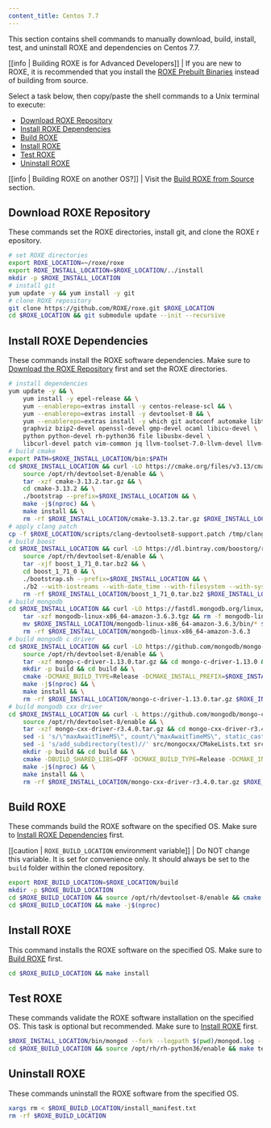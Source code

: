 ```yaml
---
content_title: Centos 7.7
---
```


This section contains shell commands to manually download, build, install, test, and uninstall ROXE and dependencies on Centos 7.7.

[[info | Building ROXE is for Advanced Developers]]
| If you are new to ROXE, it is recommended that you install the [ROXE Prebuilt Binaries](../../../00_install-prebuilt-binaries.md) instead of building from source.

Select a task below, then copy/paste the shell commands to a Unix terminal to execute:

* [Download ROXE Repository](#download-roxe-repository)
* [Install ROXE Dependencies](#install-roxe-dependencies)
* [Build ROXE](#build-roxe)
* [Install ROXE](#install-roxe)
* [Test ROXE](#test-roxe)
* [Uninstall ROXE](#uninstall-roxe)

[[info | Building ROXE on another OS?]]
| Visit the [Build ROXE from Source](../../index.md) section.

## Download ROXE Repository
These commands set the ROXE directories, install git, and clone the ROXE repository.
```sh
# set ROXE directories
export ROXE_LOCATION=~/roxe/roxe
export ROXE_INSTALL_LOCATION=$ROXE_LOCATION/../install
mkdir -p $ROXE_INSTALL_LOCATION
# install git
yum update -y && yum install -y git
# clone ROXE repository
git clone https://github.com/ROXE/roxe.git $ROXE_LOCATION
cd $ROXE_LOCATION && git submodule update --init --recursive
```

## Install ROXE Dependencies
These commands install the ROXE software dependencies. Make sure to [Download the ROXE Repository](#download-roxe-repository) first and set the ROXE directories.
```sh
# install dependencies
yum update -y && \
    yum install -y epel-release && \
    yum --enablerepo=extras install -y centos-release-scl && \
    yum --enablerepo=extras install -y devtoolset-8 && \
    yum --enablerepo=extras install -y which git autoconf automake libtool make bzip2 doxygen \
    graphviz bzip2-devel openssl-devel gmp-devel ocaml libicu-devel \
    python python-devel rh-python36 file libusbx-devel \
    libcurl-devel patch vim-common jq llvm-toolset-7.0-llvm-devel llvm-toolset-7.0-llvm-static
# build cmake
export PATH=$ROXE_INSTALL_LOCATION/bin:$PATH
cd $ROXE_INSTALL_LOCATION && curl -LO https://cmake.org/files/v3.13/cmake-3.13.2.tar.gz && \
    source /opt/rh/devtoolset-8/enable && \
    tar -xzf cmake-3.13.2.tar.gz && \
    cd cmake-3.13.2 && \
    ./bootstrap --prefix=$ROXE_INSTALL_LOCATION && \
    make -j$(nproc) && \
    make install && \
    rm -rf $ROXE_INSTALL_LOCATION/cmake-3.13.2.tar.gz $ROXE_INSTALL_LOCATION/cmake-3.13.2
# apply clang patch
cp -f $ROXE_LOCATION/scripts/clang-devtoolset8-support.patch /tmp/clang-devtoolset8-support.patch
# build boost
cd $ROXE_INSTALL_LOCATION && curl -LO https://dl.bintray.com/boostorg/release/1.71.0/source/boost_1_71_0.tar.bz2 && \
    source /opt/rh/devtoolset-8/enable && \
    tar -xjf boost_1_71_0.tar.bz2 && \
    cd boost_1_71_0 && \
    ./bootstrap.sh --prefix=$ROXE_INSTALL_LOCATION && \
    ./b2 --with-iostreams --with-date_time --with-filesystem --with-system --with-program_options --with-chrono --with-test -q -j$(nproc) install && \
    rm -rf $ROXE_INSTALL_LOCATION/boost_1_71_0.tar.bz2 $ROXE_INSTALL_LOCATION/boost_1_71_0
# build mongodb
cd $ROXE_INSTALL_LOCATION && curl -LO https://fastdl.mongodb.org/linux/mongodb-linux-x86_64-amazon-3.6.3.tgz && \
    tar -xzf mongodb-linux-x86_64-amazon-3.6.3.tgz && rm -f mongodb-linux-x86_64-amazon-3.6.3.tgz && \
    mv $ROXE_INSTALL_LOCATION/mongodb-linux-x86_64-amazon-3.6.3/bin/* $ROXE_INSTALL_LOCATION/bin/ && \
    rm -rf $ROXE_INSTALL_LOCATION/mongodb-linux-x86_64-amazon-3.6.3
# build mongodb c driver
cd $ROXE_INSTALL_LOCATION && curl -LO https://github.com/mongodb/mongo-c-driver/releases/download/1.13.0/mongo-c-driver-1.13.0.tar.gz && \
    source /opt/rh/devtoolset-8/enable && \
    tar -xzf mongo-c-driver-1.13.0.tar.gz && cd mongo-c-driver-1.13.0 && \
    mkdir -p build && cd build && \
    cmake -DCMAKE_BUILD_TYPE=Release -DCMAKE_INSTALL_PREFIX=$ROXE_INSTALL_LOCATION -DENABLE_BSON=ON -DENABLE_SSL=OPENSSL -DENABLE_AUTOMATIC_INIT_AND_CLEANUP=OFF -DENABLE_STATIC=ON -DENABLE_ICU=OFF -DENABLE_SNAPPY=OFF .. && \
    make -j$(nproc) && \
    make install && \
    rm -rf $ROXE_INSTALL_LOCATION/mongo-c-driver-1.13.0.tar.gz $ROXE_INSTALL_LOCATION/mongo-c-driver-1.13.0
# build mongodb cxx driver
cd $ROXE_INSTALL_LOCATION && curl -L https://github.com/mongodb/mongo-cxx-driver/archive/r3.4.0.tar.gz -o mongo-cxx-driver-r3.4.0.tar.gz && \
    source /opt/rh/devtoolset-8/enable && \
    tar -xzf mongo-cxx-driver-r3.4.0.tar.gz && cd mongo-cxx-driver-r3.4.0 && \
    sed -i 's/\"maxAwaitTimeMS\", count/\"maxAwaitTimeMS\", static_cast<int64_t>(count)/' src/mongocxx/options/change_stream.cpp && \
    sed -i 's/add_subdirectory(test)//' src/mongocxx/CMakeLists.txt src/bsoncxx/CMakeLists.txt && \
    mkdir -p build && cd build && \
    cmake -DBUILD_SHARED_LIBS=OFF -DCMAKE_BUILD_TYPE=Release -DCMAKE_INSTALL_PREFIX=$ROXE_INSTALL_LOCATION .. && \
    make -j$(nproc) && \
    make install && \
    rm -rf $ROXE_INSTALL_LOCATION/mongo-cxx-driver-r3.4.0.tar.gz $ROXE_INSTALL_LOCATION/mongo-cxx-driver-r3.4.0
```

## Build ROXE
These commands build the ROXE software on the specified OS. Make sure to [Install ROXE Dependencies](#install-roxe-dependencies) first.

[[caution | `ROXE_BUILD_LOCATION` environment variable]]
| Do NOT change this variable. It is set for convenience only. It should always be set to the `build` folder within the cloned repository.

```sh
export ROXE_BUILD_LOCATION=$ROXE_LOCATION/build
mkdir -p $ROXE_BUILD_LOCATION
cd $ROXE_BUILD_LOCATION && source /opt/rh/devtoolset-8/enable && cmake -DCMAKE_BUILD_TYPE='Release' -DLLVM_DIR='/opt/rh/llvm-toolset-7.0/root/usr/lib64/cmake/llvm' -DCMAKE_INSTALL_PREFIX=$ROXE_INSTALL_LOCATION -DBUILD_MONGO_DB_PLUGIN=true $ROXE_LOCATION
cd $ROXE_BUILD_LOCATION && make -j$(nproc)
```

## Install ROXE
This command installs the ROXE software on the specified OS. Make sure to [Build ROXE](#build-roxe) first.
```sh
cd $ROXE_BUILD_LOCATION && make install
```

## Test ROXE
These commands validate the ROXE software installation on the specified OS. This task is optional but recommended. Make sure to [Install ROXE](#install-roxe) first.
```sh
$ROXE_INSTALL_LOCATION/bin/mongod --fork --logpath $(pwd)/mongod.log --dbpath $(pwd)/mongodata
cd $ROXE_BUILD_LOCATION && source /opt/rh/rh-python36/enable && make test
```

## Uninstall ROXE
These commands uninstall the ROXE software from the specified OS.
```sh
xargs rm < $ROXE_BUILD_LOCATION/install_manifest.txt
rm -rf $ROXE_BUILD_LOCATION
```

